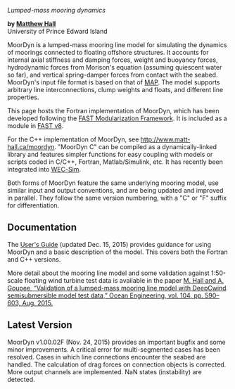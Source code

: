 *Lumped-mass mooring dynamics*

**by [Matthew Hall](http://www.matt-hall.ca)**  
University of Prince Edward Island


MoorDyn is a lumped-mass mooring line model for simulating the dynamics of moorings connected to floating offshore structures.  It accounts for internal axial stiffness and damping forces, weight and buoyancy forces, hydrodynamic forces from Morison's equation (assuming quiescent water so far), and vertical spring-damper forces from contact with the seabed.  MoorDyn's input file format is based on that of [MAP](https://nwtc.nrel.gov/MAP).  The model supports arbitrary line interconnections, clump weights and floats, and different line properties.  

This page hosts the Fortran implementation of MoorDyn, which has been developed following the [FAST Modularization Framework](https://nwtc.nrel.gov/FAST-Developers).  It is included as a module in [FAST v8](https://nwtc.nrel.gov/FAST8).

For the C++ implementation of MoorDyn, see <http://www.matt-hall.ca/moordyn>.  "MoorDyn C" can be compiled as a dynamically-linked library and features simpler functions for easy coupling with models or scripts coded in C/C++, Fortran, Matlab/Simulink, etc.  It has recently been integrated into [WEC-Sim](https://nwtc.nrel.gov/WEC-Sim).

Both forms of MoorDyn feature the same underlying mooring model, use similar input and output conventions, and are being updated and improved in parallel.  They follow the same version numbering, with a "C" or "F" suffix for differentiation.


## Documentation

The [User's Guide](http://www.matt-hall.ca/files/MoorDyn-Users-Guide-2015-12-15.pdf) (updated Dec. 15, 2015) provides guidance for using MoorDyn and a basic description of the model.  This covers both the Fortran and C++ versions.

More detail about the mooring line model and some validation against 1:50-scale floating wind turbine test data is available in the paper [M. Hall and A. Goupee, “Validation of a lumped-mass mooring line model with DeepCwind semisubmersible model test data,” Ocean Engineering, vol. 104, pp. 590–603, Aug. 2015.](http://www.sciencedirect.com/science/article/pii/S0029801815002279)


## Latest Version

MoorDyn v1.00.02F (Nov. 24, 2015) provides an important bugfix and some minor improvements.  A critical error for multi-segmented cases has been resolved.  Cases in which line connections encounter the seabed are handled.  The calculation of drag forces on connection objects is corrected.  More output channels are implemented.  NaN states (instability) are detected.

